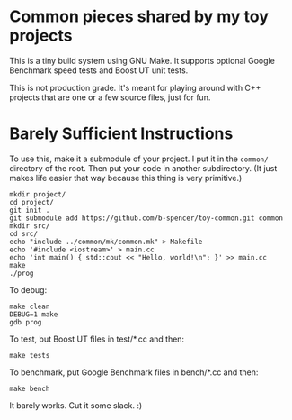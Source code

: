# Common pieces shared by my toy projects

This is a tiny build system using GNU Make.  It supports optional Google
Benchmark speed tests and Boost UT unit tests.

This is not production grade.  It's meant for playing around with C++ projects
that are one or a few source files, just for fun.

# Barely Sufficient Instructions

To use this, make it a submodule of your project.  I put it in the `common/` directory of the root.
Then put your code in another subdirectory.  (It just makes life easier that way because this thing is very primitive.)

    mkdir project/
    cd project/
    git init .
    git submodule add https://github.com/b-spencer/toy-common.git common
    mkdir src/
    cd src/
    echo "include ../common/mk/common.mk" > Makefile
    echo '#include <iostream>' > main.cc
    echo 'int main() { std::cout << "Hello, world!\n"; }' >> main.cc
    make
    ./prog
    
To debug:

    make clean
    DEBUG=1 make
    gdb prog
    
To test, but Boost UT files in test/\*.cc and then:

    make tests
    
To benchmark, put Google Benchmark files in bench/\*.cc and then:

    make bench

It barely works.  Cut it some slack. :)
